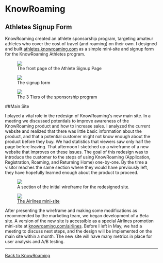 # KnowRoaming

## Athletes Signup Form

KnowRoaming created an athlete sponsorship program, targeting amateur athletes who cover the cost of travel (and roaming) on their own. I designed and built <a target='_blank' href='http://athletes.knowroaming.com'>athletes.knowroaming.com</a> as a simple mini-site and signup form for the KnowRoaming Athletes program.

<figure class='folio_image' id='img3'>
	<a target='_blank'>
		<img src='../includes/portfolio_images/knowroaming/web/KR_athletes.jpg'>
	</a>
<figcaption>The front page of the Athlete Signup Page</figcaption>
</figure>

<figure class='folio_image' id='img4'>
	<a target='_blank'>
		<img src='../includes/portfolio_images/knowroaming/web/athletes3.jpg'>
	</a>
<figcaption>The signup form</figcaption>
</figure>

<figure class='folio_image' id='img5'>
	<a target='_blank'>
		<img src='../includes/portfolio_images/knowroaming/web/athletes2.jpg'>
	</a>
<figcaption>The 3 Tiers of the sponsorship program</figcaption>
</figure>

##Main Site

I played a vital role in the redesign of KnowRoaming's new main site. In a meeting we discussed potentials to improve awareness of the KnowRoaming product and how to increase sales. I analyzed the current website and realized that there was little basic information about the product, and that a potential customer might not know enough about the product before they buy. We had statistics that viewers saw only half the page before leaving. That afternoon I sketched up a wireframe of a new website that improves on these issues. The goal of this redesign was to introduce the customer to the steps of using KnowRoaming (Application, Registration, Roaming, and Returning Home) one-by-one. By the time a visitor reaches the same section where they would have previously left, they have hopefully learned enough about the product to proceed.

<figure class='folio_image' id='img1'>
	<a target='_blank'>
		<img src='../includes/portfolio_images/knowroaming/web/knowroaming_pilots_wireframe.jpg'>
	</a>
<figcaption>A section of the initial wireframe for the redesigned site.</figcaption>
</figure>


<figure class='folio_image' id='img2'>
	<a target='_blank'>
		<img src='../includes/portfolio_images/knowroaming/web/KR_web.jpg'>
	</a>
<figcaption><a href='http://www.knowroaming.com/airlines' target='_blank'>The Airlines mini-site</a></figcaption>
</figure>

After presenting the wireframe and making some modifications as recommended by the marketing team, we began development of a Beta site. A version of the new site is accessible as a special Airlines promotion mini-site at <a href='http://www.knowroaming.com/airlines' target='_blank'>knowroaming.com/airlines</a>. Before I left in May, we had a meeting to discuss next steps, and the design will be implemented on the main site within a month. The new site will have many metrics in place for user analysis and A/B testing.

---
[Back to KnowRoaming](?p=knowroaming)